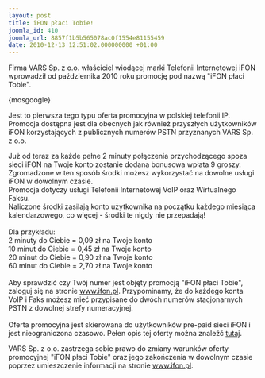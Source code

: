 ```yaml
---
layout: post
title: iFON płaci Tobie!
joomla_id: 410
joomla_url: 8857f1b5b565078ac0f1554e81155459
date: 2010-12-13 12:51:02.000000000 +01:00
---
```

Firma VARS Sp. z o.o. właściciel wiodącej marki Telefonii Internetowej iFON wprowadził od października 2010 roku promocję pod nazwą &quot;iFON płaci Tobie&quot;.<p>{mosgoogle}</p><p>Jest to pierwsza tego typu oferta promocyjna w polskiej telefonii IP. Promocja dostępna jest dla obecnych jak r&oacute;wnież przyszłych użytkownik&oacute;w iFON korzystających z publicznych numer&oacute;w PSTN przyznanych VARS Sp. z o.o.</p><p>Już od teraz za każde pełne 2 minuty połączenia przychodzącego spoza sieci iFON na Twoje konto zostanie dodana bonusowa wpłata 9 groszy. Zgromadzone w ten spos&oacute;b środki możesz wykorzystać na dowolne usługi iFON w dowolnym czasie.<br />Promocja dotyczy usługi Telefonii Internetowej VoIP oraz Wirtualnego Faksu.<br />Naliczone środki zasilają konto użytkownika na początku każdego miesiąca kalendarzowego, co więcej - środki te nigdy nie przepadają!<br /><br />Dla przykładu:<br />2 minuty do Ciebie = 0,09 zł na Twoje konto<br />10 minut do Ciebie = 0,45 zł na Twoje konto<br />20 minut do Ciebie = 0,90 zł na Twoje konto<br />60 minut do Ciebie = 2,70 zł na Twoje konto<br /><br />Aby sprawdzić czy Tw&oacute;j numer jest objęty promocją &quot;iFON płaci Tobie&quot;, zaloguj się na stronie <a href="http://www.ifon.pl" target="_blank">www.ifon.pl</a>. Przypominamy, że do każdego konta VoIP i Faks możesz mieć przypisane do dw&oacute;ch numer&oacute;w stacjonarnych PSTN z dowolnej strefy numeracyjnej.<br /><br />Oferta promocyjna jest skierowana do użytkownik&oacute;w pre-paid sieci iFON i jest nieograniczona czasowo. Pełen opis tej oferty można znaleźć <a href="http://www.ifon.pl/index.php?option=com_content&amp;view=article&amp;id=241:ifon-paci-tobie&amp;catid=34:aktualnoci&amp;Itemid=59" target="_blank">tutaj</a>.</p><p>VARS Sp. z o.o. zastrzega sobie prawo do zmiany warunk&oacute;w oferty promocyjnej &quot;iFON płaci Tobie&quot; oraz jego zakończenia w dowolnym czasie poprzez umieszczenie informacji na stronie <a href="http://www.ifon.pl" target="_blank">www.ifon.pl</a>.</p>
